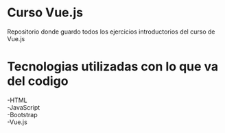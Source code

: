# Curso Vue.js
Repositorio donde guardo todos los ejercicios introductorios del curso de Vue.js

# Tecnologias utilizadas con lo que va del codigo
-HTML <br>
-JavaScript <br>
-Bootstrap <br>
-Vue.js
